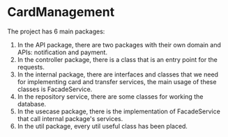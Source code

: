 # CardManagement
The project has 6 main packages:
1) In the API package, there are two packages with their own domain and APIs: notification and payment.
2) In the controller package, there is a class that is an entry point for the requests.
3) In the internal package, there are interfaces and classes that we need for implementing card and transfer services, the main usage of these classes is FacadeService.
4) In the repository service, there are some classes for working the database.
5) In the usecase package, there is the implementation of FacadeService that call internal package's services.
6) In the util package, every util useful class has been placed.


